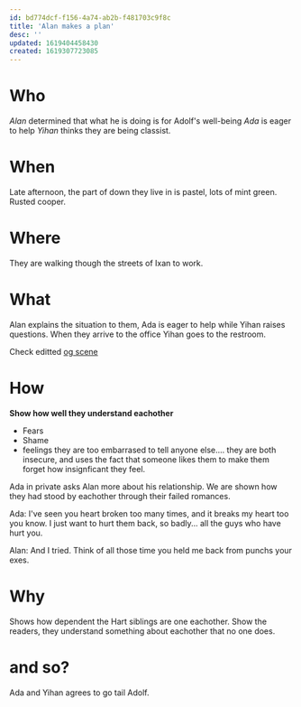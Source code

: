 ```yaml
---
id: bd774dcf-f156-4a74-ab2b-f481703c9f8c
title: 'Alan makes a plan'
desc: ''
updated: 1619404458430
created: 1619307723085
---
```


# Who
*Alan* determined that what he is doing is for Adolf's well-being
*Ada* is eager to help
*Yihan* thinks they are being classist.

# When
Late afternoon, the part of down they live in is pastel, lots of mint green. Rusted cooper.

# Where
They are walking though the streets of Ixan to work.

# What
Alan explains the situation to them, Ada is eager to help while Yihan raises questions.
When they arrive to the office Yihan goes to the restroom.

Check editted [og scene](https://github.com/9ae/ace/blob/master/chapters/04.md#alan-conspires-to-get-adolf-out-of-sex-work)

# How

**Show how well they understand eachother**
- Fears
- Shame
- feelings they are too embarrased to tell anyone else.... they are both insecure, and uses the fact that someone likes them to make them forget how insignficant they feel.

Ada in private asks Alan more about his relationship. We are shown how they had stood by eachother through their failed romances.

Ada: I've seen you heart broken too many times, and it breaks my heart too you know.
I just want to hurt them back, so badly... all the guys who have hurt you.

Alan: And I tried. Think of all those time you held me back from punchs your exes.

# Why
Shows how dependent the Hart siblings are one eachother. Show the readers, they understand something about eachother that no one does.

# and so?
Ada and Yihan agrees to go tail Adolf.